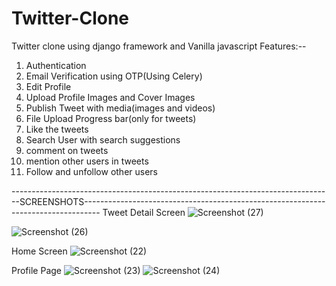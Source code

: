 # Twitter-Clone
 Twitter clone using django framework and Vanilla javascript
 Features:--
   1. Authentication
   2. Email Verification using OTP(Using Celery)
   3. Edit Profile
   4. Upload Profile Images and Cover Images
   5. Publish Tweet with media(images and videos)
   6. File Upload Progress bar(only for tweets)
   7. Like the tweets
   8. Search User with search suggestions
   9. comment on tweets
   10. mention other users in tweets
   11. Follow and unfollow other users

--------------------------------------------------------------------------------SCREENSHOTS----------------------------------------------------------------------------------
Tweet Detail Screen
![Screenshot (27)](https://user-images.githubusercontent.com/64951054/118505460-0be5bb00-b74a-11eb-8e44-670604c69890.png)

![Screenshot (26)](https://user-images.githubusercontent.com/64951054/118505501-199b4080-b74a-11eb-8f0e-93a17b57670b.png)


Home Screen
![Screenshot (22)](https://user-images.githubusercontent.com/64951054/118505620-359ee200-b74a-11eb-9622-cc08acefdf0c.png)

Profile Page
![Screenshot (23)](https://user-images.githubusercontent.com/64951054/118505667-40f20d80-b74a-11eb-9b3b-1eba2eddb596.png)
![Screenshot (24)](https://user-images.githubusercontent.com/64951054/118505690-464f5800-b74a-11eb-8f60-29c57204cd87.png)


